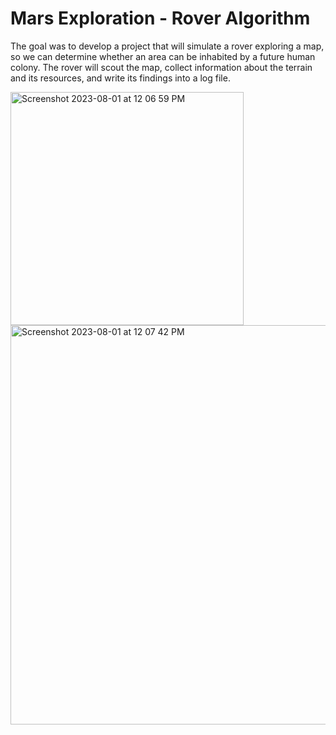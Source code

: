 # Mars Exploration - Rover Algorithm

The goal was to develop a project that will simulate a rover exploring a map, so we can determine whether an area can be inhabited by a future human colony. 
The rover will scout the map, collect information about the terrain and its resources, and write its findings into a log file.

<img width="373" alt="Screenshot 2023-08-01 at 12 06 59 PM" src="https://github.com/pixieo/mars-exploration/assets/111917796/f41bbe67-8bf4-46a1-8447-df5b23892069">
<br/>
<img width="639" alt="Screenshot 2023-08-01 at 12 07 42 PM" src="https://github.com/pixieo/mars-exploration/assets/111917796/5b45980e-0013-45b1-9181-93b2dc5462b3">
